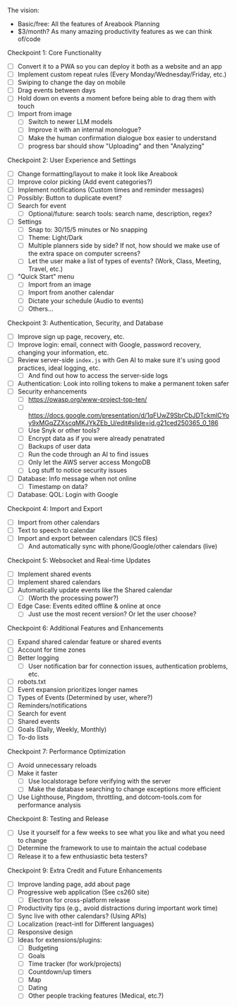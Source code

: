 The vision:
- Basic/free: All the features of Areabook Planning
- $3/month? As many amazing productivity features as we can think of/code

Checkpoint 1: Core Functionality
- [ ] Convert it to a PWA so you can deploy it both as a website and an app
- [ ] Implement custom repeat rules (Every Monday/Wednesday/Friday, etc.)
- [ ] Swiping to change the day on mobile
- [ ] Drag events between days
- [ ] Hold down on events a moment before being able to drag them with touch
- [ ] Import from image
  - [ ] Switch to newer LLM models
  - [ ] Improve it with an internal monologue?
  - [ ] Make the human confirmation dialogue box easier to understand
  - [ ] progress bar should show "Uploading" and then "Analyzing"

Checkpoint 2: User Experience and Settings
- [ ] Change formatting/layout to make it look like Areabook
- [ ] Improve color picking (Add event categories?)
- [ ] Implement notifications (Custom times and reminder messages)
- [ ] Possibly: Button to duplicate event?
- [ ] Search for event
    - [ ] Optional/future: search tools: search name, description, regex?
- [ ] Settings
  - [ ] Snap to: 30/15/5 minutes or No snapping
  - [ ] Theme: Light/Dark
  - [ ] Multiple planners side by side? If not, how should we make use of the extra space on computer screens?
  - [ ] Let the user make a list of types of events? (Work, Class, Meeting, Travel, etc.)
- [ ] "Quick Start" menu
    - [ ] Import from an image
    - [ ] Import from another calendar
    - [ ] Dictate your schedule (Audio to events)
    - [ ] Others...

Checkpoint 3: Authentication, Security, and Database
- [ ] Improve sign up page, recovery, etc.
- [ ] Improve login: email, connect with Google, password recovery, changing your information, etc.
- [ ] Review server-side `index.js` with Gen AI to make sure it's using good practices, ideal logging, etc.
  - [ ] And find out how to access the server-side logs
- [ ] Authentication: Look into rolling tokens to make a permanent token safer
- [ ] Security enhancements
    - [ ] https://owasp.org/www-project-top-ten/
    - [ ] https://docs.google.com/presentation/d/1qFUwZ9SbrCbJDTckmlCYoy9xMGqZZXscqMKJYkZEb_U/edit#slide=id.g21ced250365_0_186
    - [ ] Use Snyk or other tools?
    - [ ] Encrypt data as if you were already penatrated
    - [ ] Backups of user data
    - [ ] Run the code through an AI to find issues
    - [ ] Only let the AWS server access MongoDB
    - [ ] Log stuff to notice security issues
- [ ] Database: Info message when not online
  - [ ] Timestamp on data?
- [ ] Database: QOL: Login with Google

Checkpoint 4: Import and Export
- [ ] Import from other calendars
- [ ] Text to speech to calendar
- [ ] Import and export between calendars (ICS files)
  - [ ] And automatically sync with phone/Google/other calendars (live)

Checkpoint 5: Websocket and Real-time Updates
- [ ] Implement shared events
- [ ] Implement shared calendars
- [ ] Automatically update events like the Shared calendar
  - [ ] (Worth the processing power?)
- [ ] Edge Case: Events edited offline & online at once
  - [ ] Just use the most recent version? Or let the user choose?

Checkpoint 6: Additional Features and Enhancements
- [ ] Expand shared calendar feature or shared events
- [ ] Account for time zones
- [ ] Better logging
  - [ ] User notification bar for connection issues, authentication problems, etc.
- [ ] robots.txt
- [ ] Event expansion prioritizes longer names
- [ ] Types of Events (Determined by user, where?)
- [ ] Reminders/notifications
- [ ] Search for event
- [ ] Shared events
- [ ] Goals (Daily, Weekly, Monthly)
- [ ] To-do lists

Checkpoint 7: Performance Optimization
- [ ] Avoid unnecessary reloads
- [ ] Make it faster
    - [ ] Use localstorage before verifying with the server
    - [ ] Make the database searching to change exceptions more efficient
- [ ] Use Lighthouse, Pingdom, throttling, and dotcom-tools.com for performance analysis

Checkpoint 8: Testing and Release
- [ ] Use it yourself for a few weeks to see what you like and what you need to change
- [ ] Determine the framework to use to maintain the actual codebase
- [ ] Release it to a few enthusiastic beta testers?

Checkpoint 9: Extra Credit and Future Enhancements
- [ ] Improve landing page, add about page
- [ ] Progressive web application (See cs260 site)
  - [ ] Electron for cross-platform release
- [ ] Productivity tips (e.g., avoid distractions during important work time)
- [ ] Sync live with other calendars? (Using APIs)
- [ ] Localization (react-intl for Different languages)
- [ ] Responsive design
- [ ] Ideas for extensions/plugins:
    - [ ] Budgeting
    - [ ] Goals
    - [ ] Time tracker (for work/projects)
    - [ ] Countdown/up timers
    - [ ] Map
    - [ ] Dating
    - [ ] Other people tracking features (Medical, etc.?)